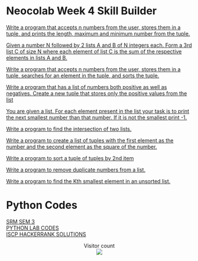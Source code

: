 # Neocolab Week 4 Skill Builder

[Write a program that accepts n numbers from the user, stores them in a tuple, and prints the length, maximum and minimum number from the tuple.](https://github.com/atharva-narkhede/Python/blob/main/Week%204/Skill%20Builder/print_max_min_length_of_tuple.py)

[Given a number N followed by 2 lists A and B of N integers each. Form a 3rd list C of size N where each element of list C is the sum of the respective elements in lists A and B.](https://github.com/atharva-narkhede/Python/blob/main/Week%204/Skill%20Builder/Given_a_number_N.py)

[Write a program that accepts n numbers from the user, stores them in a tuple, searches for an element in the tuple, and sorts the tuple.](https://github.com/atharva-narkhede/Python/blob/main/Week%204/Skill%20Builder/store_search_sort_tuple.py)

[Write a program that has a list of numbers both positive as well as negatives. Create a new tuple that stores only the positive values from the list](https://github.com/atharva-narkhede/Python/blob/main/Week%204/Skill%20Builder/store_positive_values_from_list.py)

[You are given a list. For each element present in the list your task is to print the next smallest number than that number. If it is not the smallest print -1.](https://github.com/atharva-narkhede/Python/blob/main/Week%204/Skill%20Builder/print_next_smallest_element_in_tuple.py)

[Write a program to find the intersection of two lists.](https://github.com/atharva-narkhede/Python/blob/main/Week%204/Skill%20Builder/intersection_of_2_lists.py)

[Write a program to create a list of tuples with the first element as the number and the second element as the square of the number.](https://github.com/atharva-narkhede/Python/blob/main/Week%204/Skill%20Builder/print_the_tuple.py)

[Write a program to sort a tuple of tuples by 2nd item](https://github.com/atharva-narkhede/Python/blob/main/Week%204/Skill%20Builder/sort_tuple_of_tuples_by_2nd_item.py)

[Write a program to remove duplicate numbers from a list.](https://github.com/atharva-narkhede/Python/blob/main/Week%204/Skill%20Builder/remove_duplicate_from_a_list.py)

[Write a program to find the Kth smallest element in an unsorted list.](https://github.com/atharva-narkhede/Python/blob/main/Week%204/Skill%20Builder/find_kth_smallest_element.py)

# Python Codes
[SRM SEM 3](https://github.com/atharva-narkhede/SRM-Sem3)\
[PYTHON LAB CODES](https://github.com/atharva-narkhede/SRM-Sem3/tree/main/Python/Lab)\
[ISCP HACKERRANK SOLUTIONS](https://github.com/THUNDERANKUSH/HACKERRANK-CODES)

<p align="center"> 
  Visitor count<br>
  <img src="https://profile-counter.glitch.me/atharva-narkhede-pythonw4sb/count.svg" />
</p>
